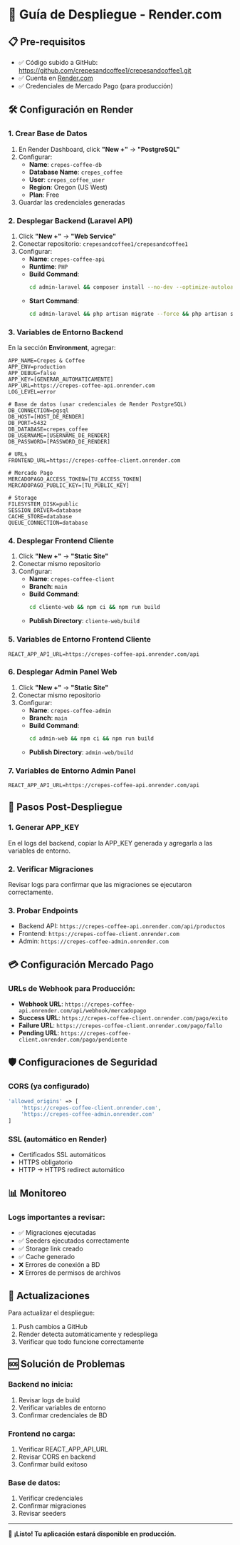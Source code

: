 # 🚀 Guía de Despliegue - Render.com

## 📋 Pre-requisitos

- ✅ Código subido a GitHub: https://github.com/crepesandcoffee1/crepesandcoffee1.git
- ✅ Cuenta en [Render.com](https://render.com)
- ✅ Credenciales de Mercado Pago (para producción)

## 🛠️ Configuración en Render

### 1. **Crear Base de Datos**
1. En Render Dashboard, click **"New +"** → **"PostgreSQL"**
2. Configurar:
   - **Name**: `crepes-coffee-db`
   - **Database Name**: `crepes_coffee`
   - **User**: `crepes_coffee_user`
   - **Region**: Oregon (US West)
   - **Plan**: Free
3. Guardar las credenciales generadas

### 2. **Desplegar Backend (Laravel API)**
1. Click **"New +"** → **"Web Service"**
2. Conectar repositorio: `crepesandcoffee1/crepesandcoffee1`
3. Configurar:
   - **Name**: `crepes-coffee-api`
   - **Runtime**: `PHP`
   - **Build Command**: 
     ```bash
     cd admin-laravel && composer install --no-dev --optimize-autoloader && php artisan config:cache && php artisan route:cache && php artisan view:cache
     ```
   - **Start Command**: 
     ```bash
     cd admin-laravel && php artisan migrate --force && php artisan storage:link && php artisan db:seed --force && php artisan serve --host=0.0.0.0 --port=$PORT
     ```

### 3. **Variables de Entorno Backend**
En la sección **Environment**, agregar:

```env
APP_NAME=Crepes & Coffee
APP_ENV=production
APP_DEBUG=false
APP_KEY=[GENERAR_AUTOMATICAMENTE]
APP_URL=https://crepes-coffee-api.onrender.com
LOG_LEVEL=error

# Base de datos (usar credenciales de Render PostgreSQL)
DB_CONNECTION=pgsql
DB_HOST=[HOST_DE_RENDER]
DB_PORT=5432
DB_DATABASE=crepes_coffee
DB_USERNAME=[USERNAME_DE_RENDER]
DB_PASSWORD=[PASSWORD_DE_RENDER]

# URLs
FRONTEND_URL=https://crepes-coffee-client.onrender.com

# Mercado Pago
MERCADOPAGO_ACCESS_TOKEN=[TU_ACCESS_TOKEN]
MERCADOPAGO_PUBLIC_KEY=[TU_PUBLIC_KEY]

# Storage
FILESYSTEM_DISK=public
SESSION_DRIVER=database
CACHE_STORE=database
QUEUE_CONNECTION=database
```

### 4. **Desplegar Frontend Cliente**
1. Click **"New +"** → **"Static Site"**
2. Conectar mismo repositorio
3. Configurar:
   - **Name**: `crepes-coffee-client`
   - **Branch**: `main`
   - **Build Command**: 
     ```bash
     cd cliente-web && npm ci && npm run build
     ```
   - **Publish Directory**: `cliente-web/build`

### 5. **Variables de Entorno Frontend Cliente**
```env
REACT_APP_API_URL=https://crepes-coffee-api.onrender.com/api
```

### 6. **Desplegar Admin Panel Web**
1. Click **"New +"** → **"Static Site"**
2. Conectar mismo repositorio
3. Configurar:
   - **Name**: `crepes-coffee-admin`
   - **Branch**: `main`
   - **Build Command**: 
     ```bash
     cd admin-web && npm ci && npm run build
     ```
   - **Publish Directory**: `admin-web/build`

### 7. **Variables de Entorno Admin Panel**
```env
REACT_APP_API_URL=https://crepes-coffee-api.onrender.com/api
```

## 🔧 Pasos Post-Despliegue

### 1. **Generar APP_KEY**
En el logs del backend, copiar la APP_KEY generada y agregarla a las variables de entorno.

### 2. **Verificar Migraciones**
Revisar logs para confirmar que las migraciones se ejecutaron correctamente.

### 3. **Probar Endpoints**
- Backend API: `https://crepes-coffee-api.onrender.com/api/productos`
- Frontend: `https://crepes-coffee-client.onrender.com`
- Admin: `https://crepes-coffee-admin.onrender.com`

## 💳 Configuración Mercado Pago

### URLs de Webhook para Producción:
- **Webhook URL**: `https://crepes-coffee-api.onrender.com/api/webhook/mercadopago`
- **Success URL**: `https://crepes-coffee-client.onrender.com/pago/exito`
- **Failure URL**: `https://crepes-coffee-client.onrender.com/pago/fallo`
- **Pending URL**: `https://crepes-coffee-client.onrender.com/pago/pendiente`

## 🛡️ Configuraciones de Seguridad

### CORS (ya configurado)
```php
'allowed_origins' => [
    'https://crepes-coffee-client.onrender.com',
    'https://crepes-coffee-admin.onrender.com'
]
```

### SSL (automático en Render)
- Certificados SSL automáticos
- HTTPS obligatorio
- HTTP → HTTPS redirect automático

## 📊 Monitoreo

### Logs importantes a revisar:
- ✅ Migraciones ejecutadas
- ✅ Seeders ejecutados correctamente
- ✅ Storage link creado
- ✅ Cache generado
- ❌ Errores de conexión a BD
- ❌ Errores de permisos de archivos

## 🔄 Actualizaciones

Para actualizar el despliegue:
1. Push cambios a GitHub
2. Render detecta automáticamente y redespliega
3. Verificar que todo funcione correctamente

## 🆘 Solución de Problemas

### Backend no inicia:
1. Revisar logs de build
2. Verificar variables de entorno
3. Confirmar credenciales de BD

### Frontend no carga:
1. Verificar REACT_APP_API_URL
2. Revisar CORS en backend
3. Confirmar build exitoso

### Base de datos:
1. Verificar credenciales
2. Confirmar migraciones
3. Revisar seeders

---

🎉 **¡Listo! Tu aplicación estará disponible en producción.** 